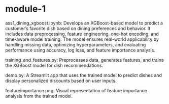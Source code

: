 # module-1

ass1_dining_xgboost.ipynb: Develops an XGBoost-based model to predict a customer’s favorite dish based on dining preferences and behavior. It includes data preprocessing, feature engineering, one-hot encoding, and time-aware model training. The model ensures real-world applicability by handling missing data, optimizing hyperparameters, and evaluating performance using accuracy, log loss, and feature importance analysis.

training_and_features.py: Preprocesses data, generates features, and trains the XGBoost model for dish recommendations.

demo.py: A Streamlit app that uses the trained model to predict dishes and display personalized discounts based on user inputs.

featureimportance.png: Visual representation of feature importance analysis from the trained model.
